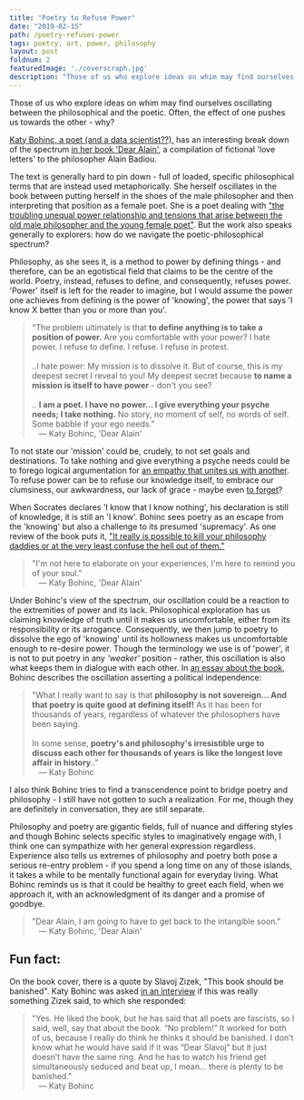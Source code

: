 ```yaml
---
title: "Poetry to Refuse Power"
date: "2019-02-15"
path: /poetry-refuses-power
tags: poetry, art, power, philosophy
layout: post
foldnum: 2
featuredImage: './coverscraph.jpg'
description: "Those of us who explore ideas on whim may find ourselves oscillating between the philosophical and the poetic. Often, the effect of one pushes us towards the other - why?"
---
```


Those of us who explore ideas on whim may find ourselves oscillating between the philosophical and the poetic. Often, the effect of one pushes us towards the other - why? 

[Katy Bohinc, a poet (and a data scientist??),](http://www.katybohinc.com/bio/) has an interesting break down of the spectrum [in her book 'Dear Alain'](https://www.amazon.ca/Dear-Alain-Katy-Bohinc/dp/0927920115), a compilation of fictional 'love letters' to the philosopher Alain Badiou. 

The text is generally hard to pin down - full of loaded, specific philosophical terms that are instead used metaphorically. She herself oscillates in the book between putting herself in the shoes of the male philosopher and then interpreting that position as a female poet. She is a poet dealing with ["the troubling unequal power relationship and tensions that arise between the old male philosopher and the young female poet"](https://blog.bestamericanpoetry.com/the_best_american_poetry/2015/06/notes-on-confession-part-two-by-sandra-simonds.html). But the work also speaks generally to explorers: how do we navigate the poetic-philosophical spectrum?

Philosophy, as she sees it, is a method to power by defining things - and therefore, can be an egotistical field that claims to be the centre of the world. Poetry, instead, refuses to define, and consequently, refuses power. 'Power' itself is left for the reader to imagine, but I would assume the power one achieves from defining is the power of 'knowing', the power that says 'I know X better than you or more than you'. 

> "The problem ultimately is that **to define anything is to take a position of power.** Are you comfortable with your power? I hate power. I refuse to define. I refuse. I refuse in protest.<br /><br />
..I hate power: My mission is to dissolve it. But of course, this is my deepest secret I reveal to you! My deepest secret because **to name a mission is itself to have power** - don't you see?<br /><br />
.. **I am a poet. I have no power... I give everything your psyche needs; I take nothing.** No story, no moment of self, no words of self. Some babble if your ego needs."
<br />&nbsp;&nbsp; &mdash; Katy Bohinc, 'Dear Alain'

To not state our 'mission' could be, crudely, to not set goals and destinations. To take nothing and give everything a psyche needs could be to forego logical argumentation for [an empathy that unites us with another](https://www.brainpickings.org/2013/09/09/leo-tolstoy-what-is-art-infectiousness/). To refuse power can be to refuse our knowledge itself, to embrace our clumsiness, our awkwardness, our lack of grace - maybe even [to forget](./almost-beautiful-enough-to-forget)?

When Socrates declares 'I know that I know nothing', his declaration is still of knowledge, it is still an 'I know'. Bohinc sees poetry as an escape from the 'knowing' but also a challenge to its presumed 'supremacy'. As one review of the book puts it, ["It really is possible to kill your philosophy daddies or at the very least confuse the hell out of them."](https://blog.bestamericanpoetry.com/the_best_american_poetry/2015/06/notes-on-confession-part-two-by-sandra-simonds.html)

> "I'm not here to elaborate on your experiences, I'm here to remind you of your soul."
<br />&nbsp;&nbsp; &mdash; Katy Bohinc, 'Dear Alain'

Under Bohinc's view of the spectrum, our oscillation could be a reaction to the extremities of power and its lack. Philosophical exploration has us claiming knowledge of truth until it makes us uncomfortable, either from its responsibility or its arrogance. Consequently, we then jump to poetry to dissolve the ego of 'knowing' until its hollowness makes us uncomfortable enough to re-desire power. Though the terminology we use is of 'power', it is not to put poetry in any *'weaker'* position - rather, this oscillation is also what keeps them in dialogue with each other. In [an essay about the book](http://www.katybohinc.com/blog/2017/11/8/dear-alain-authors-note), Bohinc describes the oscillation asserting a political independence:

> "What I really want to say is that **philosophy is not sovereign... And that poetry is quite good at defining itself!** As it has been for thousands of years, regardless of whatever the philosophers have been saying.<br /><br />
> In some sense, **poetry's and philosophy's irresistible urge to discuss each other for thousands of years is like the longest love affair in history**.."
<br />&nbsp;&nbsp; &mdash; Katy Bohinc

I also think Bohinc tries to find a transcendence point to bridge poetry and philosophy - I still have not gotten to such a realization. For me, though they are definitely in conversation, they are still separate.

Philosophy and poetry are gigantic fields, full of nuance and differing styles and though Bohinc selects specific styles to imaginatively engage with, I think one can sympathize with her general expression regardless. Experience also tells us extremes of philosophy and poetry both pose a serious re-entry problem - if you spend a long time on any of those islands, it takes a while to be mentally functional again for everyday living. What Bohinc reminds us is that it could be healthy to greet each field, when we approach it, with an acknowledgment of its danger and a promise of goodbye.

> "Dear Alain, I am going to have to get back to the intangible soon."
<br />&nbsp;&nbsp; &mdash; Katy Bohinc, 'Dear Alain'

## Fun fact:

On the book cover, there is a quote by Slavoj Zizek, "This book should be banished". Katy Bohinc was asked [in an interview](https://www.openlettersmonthly.com/interview-with-katy-bohinc-author-of-dear-alain/) if this was really something Zizek said, to which she responded:

> "Yes. He liked the book, but he has said that all poets are fascists, so I said, well, say that about the book. “No problem!” It worked for both of us, because I really do think he thinks it should be banished. I don’t know what he would have said if it was “Dear Slavoj” but it just doesn’t have the same ring. And he has to watch his friend get simultaneously seduced and beat up, I mean… there is plenty to be banished." 
<br />&nbsp;&nbsp; &mdash; Katy Bohinc

